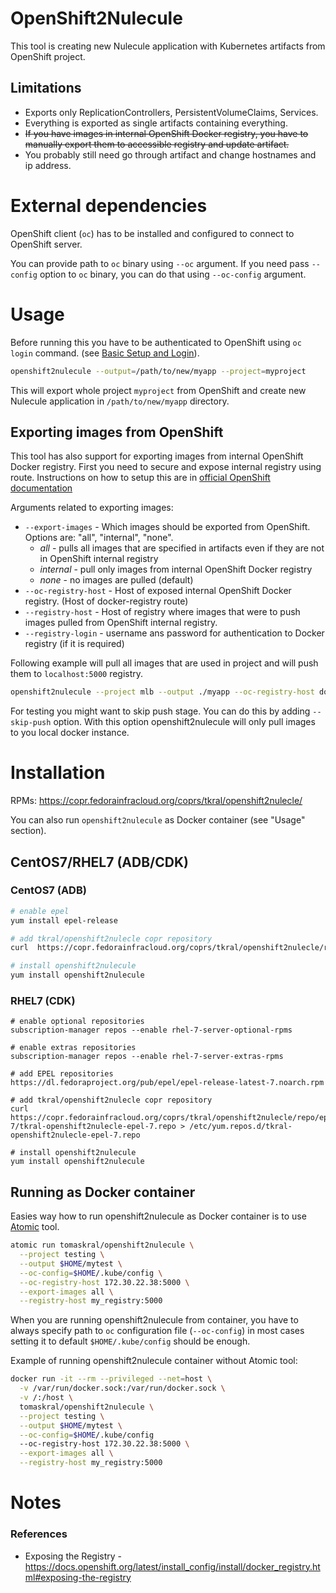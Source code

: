 # OpenShift2Nulecule

This tool is creating new Nulecule application with Kubernetes
artifacts from OpenShift project.


## Limitations
 - Exports only ReplicationControllers, PersistentVolumeClaims, Services.
 - Everything is exported as single artifacts containing everything.
 - ~~If you have images in internal OpenShift Docker registry,
you have to manually export them to accessible registry and update artifact.~~
 - You probably still need go through artifact and change hostnames and ip address.


# External dependencies
OpenShift client (`oc`) has to be installed and configured to 
connect to OpenShift server.

You can provide path to `oc` binary using `--oc` argument.
If you need pass `--config` option to `oc` binary, you can do that using `--oc-config` argument.

# Usage
Before running this you have to be authenticated to OpenShift using `oc login` command. (see [Basic Setup and Login](https://docs.openshift.com/enterprise/3.0/cli_reference/get_started_cli.html#basic-setup-and-login)).

```sh
openshift2nulecule --output=/path/to/new/myapp --project=myproject
```
This will export whole project `myproject` from OpenShift
and create new Nulecule application in `/path/to/new/myapp` directory.

## Exporting images from OpenShift
This tool has also support for exporting images from internal OpenShift Docker registry.
First you need to secure and expose internal registry using route. Instructions on how to
setup this are in [official OpenShift documentation](https://docs.openshift.org/latest/install_config/install/docker_registry.html#exposing-the-registry)

Arguments related to exporting images:
 - `--export-images` - Which images should be exported from OpenShift. Options are:
                     "all", "internal", "none".
   - *all* - pulls all images that are specified in artifacts even if they are not in
             OpenShift internal registry
   - *internal* - pull only images from internal OpenShift Docker registry
   - *none* - no images are pulled (default)
 - `--oc-registry-host` - Host of exposed internal OpenShift Docker registry.
                        (Host of docker-registry route)
 - `--registry-host` - Host of registry where images that were to push images
                     pulled from OpenShift internal registry.
 - `--registry-login` - username ans password for authentication to Docker registry
                      (if it is required)


Following example will pull all images that are used in project and  will push them to `localhost:5000` registry.
```sh
openshift2nulecule --project mlb --output ./myapp --oc-registry-host docker-registry.cdk.10.2.2.2.xip.io --export-images all --registry-host localhost:5000 
```

For testing you might want to skip push stage. You can do this by adding `--skip-push` option.
With this option openshift2nulecule will only pull images to you local docker instance.

# Installation
RPMs: https://copr.fedorainfracloud.org/coprs/tkral/openshift2nulecle/

You can also run `openshift2nulecule` as Docker container (see "Usage" section).


## CentOS7/RHEL7 (ADB/CDK)

### CentOS7 (ADB)
```sh
# enable epel
yum install epel-release

# add tkral/openshift2nulecle copr repository
curl  https://copr.fedorainfracloud.org/coprs/tkral/openshift2nulecle/repo/epel-7/tkral-openshift2nulecle-epel-7.repo > /etc/yum.repos.d/tkral-openshift2nulecle-epel-7.repo

# install openshift2nulecule
yum install openshift2nulecule
```

### RHEL7 (CDK)
```
# enable optional repositories
subscription-manager repos --enable rhel-7-server-optional-rpms 

# enable extras repositories
subscription-manager repos --enable rhel-7-server-extras-rpms

# add EPEL repositories
https://dl.fedoraproject.org/pub/epel/epel-release-latest-7.noarch.rpm

# add tkral/openshift2nulecle copr repository
curl  https://copr.fedorainfracloud.org/coprs/tkral/openshift2nulecle/repo/epel-7/tkral-openshift2nulecle-epel-7.repo > /etc/yum.repos.d/tkral-openshift2nulecle-epel-7.repo

# install openshift2nulecule
yum install openshift2nulecule
```


## Running as Docker container
Easies way how to run openshift2nulecule as Docker container is to use [Atomic](https://github.com/projectatomic/atomic) tool.

```sh
atomic run tomaskral/openshift2nulecule \
  --project testing \
  --output $HOME/mytest \
  --oc-config=$HOME/.kube/config \
  --oc-registry-host 172.30.22.38:5000 \
  --export-images all \
  --registry-host my_registry:5000
```
When you are running openshift2nulecule from container, you have to always specify path to `oc` configuration file (`--oc-config`)
in most cases setting it to default `$HOME/.kube/config` should be enough.

Example of running openshift2nulecule container without Atomic tool:
```sh
docker run -it --rm --privileged --net=host \
  -v /var/run/docker.sock:/var/run/docker.sock \
  -v /:/host \
  tomaskral/openshift2nulecule \
  --project testing \
  --output $HOME/mytest \
  --oc-config=$HOME/.kube/config
  --oc-registry-host 172.30.22.38:5000 \
  --export-images all \
  --registry-host my_registry:5000

```

# Notes

### References
  - Exposing the Registry - https://docs.openshift.org/latest/install_config/install/docker_registry.html#exposing-the-registry

